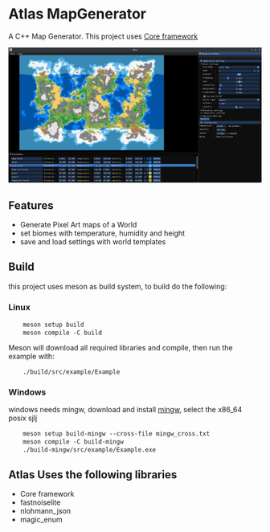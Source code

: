 # Atlas MapGenerator
A C++ Map Generator.
This project uses [Core framework](https://github.com/izkeas/Core) 

![Map generator Image](./MapGenerator.png "Map Generator Image")

## Features
- Generate Pixel Art maps of a World
- set biomes with temperature, humidity and height
- save and load settings with world templates

## Build
this project uses meson as build system, to build do the following:

### Linux

        meson setup build
        meson compile -C build

Meson will download all required libraries and compile, then run the example with:

        ./build/src/example/Example

### Windows

windows needs mingw, download and install [mingw](https://github.com/niXman/mingw-builds-binaries/releases), select the x86_64 posix sjlj

        meson setup build-mingw --cross-file mingw_cross.txt
        meson compile -C build-mingw
        ./build-mingw/src/example/Example.exe

## Atlas Uses the following libraries
- Core framework
- fastnoiselite
- nlohmann_json
- magic_enum
